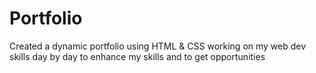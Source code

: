 # Portfolio
Created a dynamic portfolio using HTML &amp; CSS working on my web dev skills day by day to enhance my skills and to get opportunities

